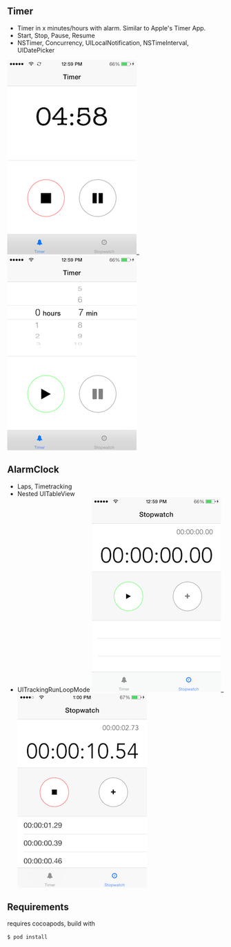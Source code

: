 Timer
------------
 + Timer in x minutes/hours with alarm. Similar to Apple's Timer App.
 + Start, Stop, Pause, Resume
 + NSTimer, Concurrency, UILocalNotification, NSTimeInterval, UIDatePicker

![Timer](images/Timer-1.png)_![Timer](images/Timer-2.png)

AlarmClock
-------------
 + Laps, Timetracking
 + Nested UITableView
 + UITrackingRunLoopMode
![AlarmClock](images/Stopwatch-1.png)_![Timer](images/Stopwatch-2.png)


Requirements
------------
requires cocoapods, build with

    $ pod install 
